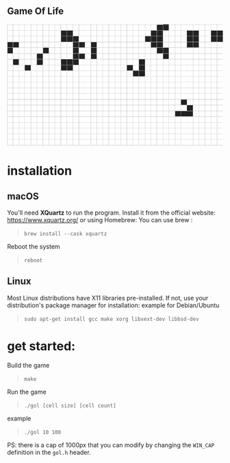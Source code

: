 ## Game Of Life

![# Game Of Life](./game-of-life-loop-cropped.gif)
# installation
## macOS
You'll need **XQuartz** to run the program. Install it from the official website: https://www.xquartz.org/ or using Homebrew:
You can use brew :

> `brew install --cask xquartz`

Reboot the system 

>`reboot`

## Linux
Most Linux distributions have X11 libraries pre-installed.
If not, use your distribution's package manager for installation:
example for Debian/Ubuntu

>`sudo apt-get install gcc make xorg libxext-dev libbsd-dev`

# get started:

Build the game
>`make`

Run the game
>`./gol [cell size] [cell count]`

example

>`./gol 10 100`

PS: there is a cap of 1000px that you can modify
by changing the `WIN_CAP` definition in the `gol.h` header.
